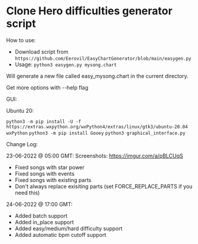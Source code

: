 
# Clone Hero difficulties generator script

How to use:

* Download script from `https://github.com/Eerovil/EasyChartGenerator/blob/main/easygen.py`
* Usage: `python3 easygen.py mysong.chart`

Will generate a new file called easy_mysong.chart in the current directory.

Get more options with --help flag

GUI:

Ubuntu 20:

`python3 -m pip install -U -f https://extras.wxpython.org/wxPython4/extras/linux/gtk3/ubuntu-20.04 wxPython`
`python3 -m pip install Gooey`
`python3 graphical_interface.py`


Change Log:

23-06-2022 @ 05:00 GMT: Screenshots: https://imgur.com/a/pBLCUqS
* Fixed songs with star power
* Fixed songs with events
* Fixed songs with existing parts
* Don't always replace exisiting parts (set FORCE_REPLACE_PARTS if you need this)

24-06-2022 @ 17:00 GMT:
* Added batch support
* Added in_place support
* Added easy/medium/hard difficulty support
* Added automatic bpm cutoff support
